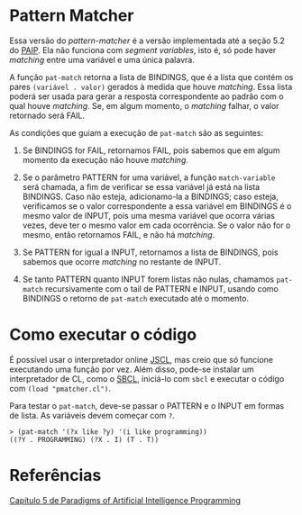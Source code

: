 # Pattern Matcher
Essa versão do *pattern-matcher* é a versão implementada até a seção 5.2 do [PAIP](https://github.com/norvig/paip-lisp). Ela não funciona com *segment variables*, isto é, só pode haver *matching* entre uma variável e uma única palavra.

A função `pat-match` retorna a lista de BINDINGS, que é a lista que contém os pares `(variável . valor)` gerados à medida que houve *matching*. Essa lista poderá ser usada para gerar a resposta correspondente ao padrão com o qual houve *matching*. Se, em algum momento, o *matching* falhar, o valor retornado será FAIL.

As condições que guiam a execução de `pat-match` são as seguintes:

1. Se BINDINGS for FAIL, retornamos FAIL, pois sabemos que em algum momento da execução não houve *matching*.

2. Se o parâmetro PATTERN for uma variável, a função `match-variable` será chamada, a fim de verificar se essa variável já está na lista BINDINGS. Caso não esteja, adicionamo-la a BINDINGS; caso esteja, verificamos se o valor correspondente a essa variável em BINDINGS é o mesmo valor de INPUT, pois uma mesma variável que ocorra várias vezes, deve ter o mesmo valor em cada ocorrência. Se o valor não for o mesmo, então retornamos FAIL, e não há *matching*.

3. Se PATTERN for igual a INPUT, retornamos a lista de BINDINGS, pois sabemos que ocorre *matching* no restante de INPUT.

4. Se tanto PATTERN quanto INPUT forem listas não nulas, chamamos `pat-match` recursivamente com o tail de PATTERN e INPUT, usando como BINDINGS o retorno de `pat-match` executado até o momento.

# Como executar o código
É possível usar o interpretador online [JSCL](https://jscl-project.github.io/), mas creio que só funcione executando uma função por vez. Além disso, pode-se instalar um interpretador de CL, como o [SBCL](http://www.sbcl.org/), iniciá-lo com `sbcl` e executar o código com `(load "pmatcher.cl")`.

Para testar o `pat-match`, deve-se passar o PATTERN e o INPUT em formas de lista. As variáveis devem começar com `?`.
```
> (pat-match '(?x like ?y) '(i like programming))
((?Y . PROGRAMMING) (?X . I) (T . T))
```





# Referências
[Capítulo 5 de Paradigms of Artificial Intelligence Programming](https://github.com/norvig/paip-lisp/blob/main/docs/chapter5.md)
